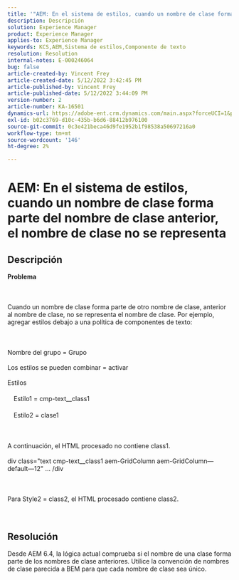 ```yaml
---
title: '"AEM: En el sistema de estilos, cuando un nombre de clase forma parte del nombre de clase anterior, el nombre de clase no se representa.'
description: Descripción
solution: Experience Manager
product: Experience Manager
applies-to: Experience Manager
keywords: KCS,AEM,Sistema de estilos,Componente de texto
resolution: Resolution
internal-notes: E-000246064
bug: false
article-created-by: Vincent Frey
article-created-date: 5/12/2022 3:42:45 PM
article-published-by: Vincent Frey
article-published-date: 5/12/2022 3:44:09 PM
version-number: 2
article-number: KA-16501
dynamics-url: https://adobe-ent.crm.dynamics.com/main.aspx?forceUCI=1&pagetype=entityrecord&etn=knowledgearticle&id=d70ba725-0ad2-ec11-a7b5-0022480a8683
exl-id: b02c3769-d10c-435b-b6d6-88412b976100
source-git-commit: 0c3e421beca46d9fe1952b1f98538a50697216a0
workflow-type: tm+mt
source-wordcount: '146'
ht-degree: 2%

---
```


# AEM: En el sistema de estilos, cuando un nombre de clase forma parte del nombre de clase anterior, el nombre de clase no se representa

## Descripción

<b>Problema</b><br><br> <br><br>Cuando un nombre de clase forma parte de otro nombre de clase, anterior al nombre de clase, no se representa el nombre de clase. Por ejemplo, agregar estilos debajo a una política de componentes de texto:<br><br> <br><br>Nombre del grupo = Grupo<br><br>Los estilos se pueden combinar = activar<br><br>Estilos<br><br>　Estilo1 = cmp-text__class1<br><br>　Estilo2 = clase1<br><br> <br><br>A continuación, el HTML procesado no contiene class1.<br><br>div class=&quot;text cmp-text__class1 aem-GridColumn aem-GridColumn—default—12&quot; ... /div<br><br> <br><br>Para Style2 = class2, el HTML procesado contiene class2.<br><br><br>

## Resolución


Desde AEM 6.4, la lógica actual comprueba si el nombre de una clase forma parte de los nombres de clase anteriores. Utilice la convención de nombres de clase parecida a BEM para que cada nombre de clase sea único.
